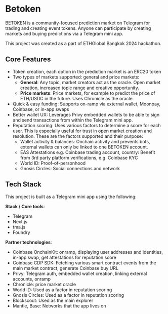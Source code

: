 # Betoken

BETOKEN is a community-focused prediction market on Telegram for trading and creating event tokens. Anyone can participate by creating markets and buying predictions via a Telegram mini app.

This project was created as a part of ETHGlobal Bangkok 2024 hackathon.

## Core Features

- Token creation, each option in the prediction market is an ERC20 token
- Two types of markets supported: general and price markets:
  - **General**: Any topic, market creators act as the oracle. Open market creation, increased topic range and creative opportunity.
  - **Price markets**: Price markets, for example to predict the price of ETH/USDC in the future. Uses Chronicle as the oracle.
- Quick & easy funding: Supports on-ramp via external wallet, Moonpay, Coinbase, or in-app swaps
- Better wallet UX: Leverages Privy embedded wallets to be able to sign and send transactions from within the Telegram mini app.
- Reputation scoring: Uses various factors to determine a score for each user. This is especially useful for trust in open market creation and resolution. These are the factors supported and their purpose:
  - Wallet activity & balances: Onchain activity and prevents bots, external wallets can only be linked to one BETOKEN account.
  - EAS Attestations e.g. Coinbase trading account, country: Benefit from 3rd party platform verifications, e.g. Coinbase KYC
  - World ID: Proof-of-personhood
  - Gnosis Circles: Social connections and network

## Tech Stack

This project is built as a Telegram mini app using the following:

**Stack / Core tools**:

- Telegram
- Next.js
- tma.js
- Foundry

**Partner technologies**:

- Coinbase OnchainKit: onramp, displaying user addresses and identities, in-app swap, get attestations for reputation score
- Coinbase CDP SDK: Fetching various smart contract events from the main market contract, generate Coinbase buy URL
- Privy: Telegram auth, embedded wallet creation, linking external accounts, onramp
- Chronicle: price market oracle
- World ID: Used as a factor in reputation scoring
- Gnosis Circles: Used as a factor in reputation scoring
- Blockscout: Used as the main explorer
- Mantle, Base: Networks that the app lives on
